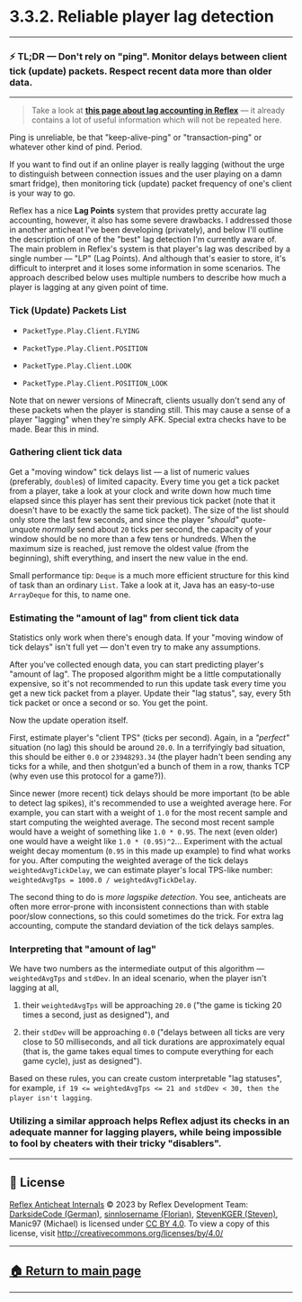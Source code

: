 # 3.3.2. Reliable player lag detection

---
### ⚡️ TL;DR — Don't rely on "ping". Monitor delays between client tick (update) packets. Respect recent data more than older data.
---




> Take a look at **[this page about lag accounting in Reflex][reflex-lag-acc]** — it already contains a lot of useful information which will not be repeated here.






Ping is unreliable, be that "keep-alive-ping" or "transaction-ping" or whatever other kind of pind. Period.

If you want to find out if an online player is really lagging (without the urge to distinguish between connection issues and the user playing on a damn smart fridge), then monitoring tick (update) packet frequency of one's client is your way to go.

Reflex has a nice **Lag Points** system that provides pretty accurate lag accounting, however, it also has some severe drawbacks. I addressed those in another anticheat I've been developing (privately), and below I'll outline the description of one of the "best" lag detection I'm currently aware of. The main problem in Reflex's system is that player's lag was described by a single number — "LP" (Lag Points). And although that's easier to store, it's difficult to interpret and it loses some information in some scenarios. The approach described below uses multiple numbers to describe how much a player is lagging at any given point of time.





### Tick (Update) Packets List

* `PacketType.Play.Client.FLYING`

* `PacketType.Play.Client.POSITION`

* `PacketType.Play.Client.LOOK`

* `PacketType.Play.Client.POSITION_LOOK`

Note that on newer versions of Minecraft, clients usually don't send any of these packets when the player is standing still. This may cause a sense of a player "lagging" when they're simply AFK. Special extra checks have to be made. Bear this in mind.







### Gathering client tick data

Get a "moving window" tick delays list — a list of numeric values (preferably, `double`s) of limited capacity. Every time you get a tick packet from a player, take a look at your clock and write down how much time elapsed since this player has sent their previous tick packet (note that it doesn't have to be exactly the same tick packet). The size of the list should only store the last few seconds, and since the player *"should"* quote-unquote *normally* send about `20` ticks per second, the capacity of your window should be no more than a few tens or hundreds. When the maximum size is reached, just remove the oldest value (from the beginning), shift everything, and insert the new value in the end.

Small performance tip: `Deque` is a much more efficient structure for this kind of task than an ordinary `List`. Take a look at it, Java has an easy-to-use `ArrayDeque` for this, to name one.






### Estimating the "amount of lag" from client tick data

Statistics only work when there's enough data. If your "moving window of tick delays" isn't full yet — don't even try to make any assumptions.

After you've collected enough data, you can start predicting player's "amount of lag". The proposed algorithm might be a little computationally expensive, so it's not recommended to run this update task every time you get a new tick packet from a player. Update their "lag status", say, every 5th tick packet or once a second or so. You get the point.

Now the update operation itself.

First, estimate player's "client TPS" (ticks per second). Again, in a *"perfect"* situation (no lag) this should be around `20.0`. In a terrifyingly bad situation, this should be either `0.0` or `23948293.34` (the player hadn't been sending any ticks for a while, and then shotgun'ed a bunch of them in a row, thanks TCP (why even use this protocol for a game?)). 

Since newer (more recent) tick delays should be more important (to be able to detect lag spikes), it's recommended to use a weighted average here. For example, you can start with a weight of `1.0` for the most recent sample and start computing the weighted average. The second most recent sample would have a weight of something like `1.0 * 0.95`. The next (even older) one would have a weight like `1.0 * (0.95)^2`... Experiment with the actual weight decay momentum (`0.95` in this made up example) to find what works for you. After computing the weighted average of the tick delays `weightedAvgTickDelay`, we can estimate player's local TPS-like number: `weightedAvgTps = 1000.0 / weightedAvgTickDelay`.

The second thing to do is *more lagspike detection*. You see, anticheats are often more error-prone with inconsistent connections than with stable poor/slow connections, so this could sometimes do the trick. For extra lag accounting, compute the standard deviation of the tick delays samples.




### Interpreting that "amount of lag"

We have two numbers as the intermediate output of this algorithm — `weightedAvgTps` and `stdDev`. In an ideal scenario, when the player isn't lagging at all,

1. their `weightedAvgTps` will be approaching `20.0` ("the game is ticking 20 times a second, just as designed"), and

2. their `stdDev` will be approaching `0.0` ("delays between all ticks are very close to 50 milliseconds, and all tick durations are approximately equal (that is, the game takes equal times to compute everything for each game cycle), just as designed").

Based on these rules, you can create custom interpretable "lag statuses", for example, `if 19 <= weightedAvgTps <= 21 and stdDev < 30, then the player isn't lagging`.

### Utilizing a similar approach helps Reflex adjust its checks in an adequate manner for lagging players, while being impossible to fool by cheaters with their tricky "disablers".







---

## 📄 License

[Reflex Anticheat Internals][reflex-anticheat-internals] © 2023 by Reflex Development Team: [DarksideCode (German)][dev-german], [sinnlosername (Florian)][dev-florian], [StevenKGER (Steven)][dev-steven], Manic97 (Michael) is licensed under [CC BY 4.0][license]. To view a copy of this license, visit http://creativecommons.org/licenses/by/4.0/

[license]: http://creativecommons.org/licenses/by/4.0

[reflex-anticheat-internals]: https://github.com/MeGysssTaa/reflex-anticheat-internals

[dev-german]: https://github.com/MeGysssTaa

[dev-florian]: https://github.com/sinnlosername

[dev-steven]: https://github.com/StevenKGER

---

## [🏠 Return to main page][reflex-anticheat-internals]

---








[reflex-wiki]: https://github.com/MeGysssTaa/ReflexIssueTracker/wiki

[reflex-lag-acc]: [https://github.com/MeGysssTaa/ReflexIssueTracker/wiki/Lag-Accounting]
